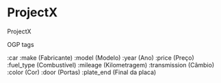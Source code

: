 ProjectX
========

ProjectX

OGP tags

:car
	:make (Fabricante)
	:model (Modelo)
	:year (Ano)
	:price (Preço)
	:fuel_type (Combustível)
	:mileage (Kilometragem)
	:transmission (Câmbio)
	:color (Cor)
	:door (Portas)
	:plate_end (Final da placa)